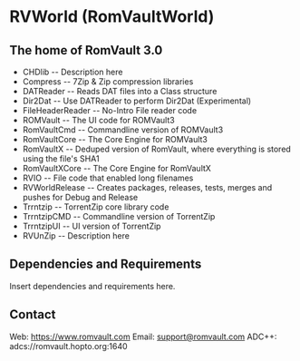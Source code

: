 # RVWorld (RomVaultWorld)

## The home of RomVault 3.0

* CHDlib           --  Description here
* Compress         --  7Zip & Zip compression libraries
* DATReader        --  Reads DAT files into a Class structure
* Dir2Dat          --  Use DATReader to perform Dir2Dat (Experimental)
* FileHeaderReader --  No-Intro File reader code
* ROMVault         --  The UI code for ROMVault3
* RomVaultCmd      --  Commandline version of ROMVault3
* RomVaultCore     --  The Core Engine for ROMVault3
* RomVaultX        --  Deduped version of RomVault, where everything is stored using the file's SHA1
* RomVaultXCore    --  The Core Engine for RomVaultX
* RVIO             --  File code that enabled long filenames
* RVWorldRelease   --  Creates packages, releases, tests, merges and pushes for Debug and Release
* Trrntzip         --  TorrentZip core library code
* TrrntzipCMD      --  Commandline version of TorrentZip
* TrrntzipUI       --  UI version of TorrentZip
* RVUnZip          --  Description here

## Dependencies and Requirements

Insert dependencies and requirements here.

## Contact

Web: https://www.romvault.com
Email: support@romvault.com
ADC++: adcs://romvault.hopto.org:1640
